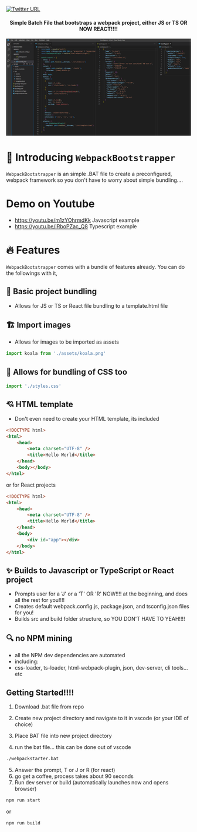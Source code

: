 
[![Twitter URL](https://img.shields.io/twitter/url/https/twitter.com/bukotsunikki.svg?style=social&label=Follow%20%40jyoung424242)](https://twitter.com/jyoung424242)

<h4 align="center">Simple Batch File that bootstraps a webpack project, either JS or TS OR NOW REACT!!!!</h4>

![Screenshot](/bootstrap.png?raw=true "Screenshot")

# 👋 Introducing `WebpackBootstrapper`

`WebpackBootstrapper` is an simple .BAT file to create a preconfigured, webpack framework so you don't have to worry about simple bundling....

# Demo on Youtube
 - https://youtu.be/m1zYOhrmdKk    Javascript example
 - https://youtu.be/IRboPZac_Q8    Typescript example

# 🔥 Features
`WebpackBootstrapper` comes with a bundle of features already. You can do the followings with it,

## 🔢 Basic project bundling
 - Allows for JS or TS or React file bundling to a template.html file

## 🏗️ Import images
- Allows for images to be imported as assets

```js
import koala from './assets/koala.png'
```

## 📢 Allows for bundling of CSS too

```js
import './styles.css'
```

## 💘 HTML template
- Don't even need to create your HTML template, its included

```html
<!DOCTYPE html>
<html>
    <head>
        <meta charset="UTF-8" />
        <title>Hello World</title>
    </head>
    <body></body>
</html>
```

or for React projects

```html
<!DOCTYPE html>
<html>
    <head>
        <meta charset="UTF-8" />
        <title>Hello World</title>
    </head>
    <body>
        <div id="app"></div>
    </body>
</html>
```

## ✨ Builds to Javascript or TypeScript or React project
- Prompts user for a 'J' or a 'T' OR 'R' NOW!!!! at the beginning, and does all the rest for you!!!!
- Creates default webpack.config.js, package.json, and tsconfig.json files for you!
- Builds src and build folder structure, so YOU DON'T HAVE TO YEAH!!!!

## 🔍 no NPM mining
- all the NPM dev dependencies are automated
 - including:
  - css-loader, ts-loader, html-webpack-plugin, json, dev-server, cli tools... etc 

## Getting Started!!!!
1. Download .bat file from repo

2. Create new project directory and navigate to it in vscode (or your IDE of choice)

3. Place BAT file into new project directory

4. run the bat file... this can be done out of vscode

```bash
./webpackstarter.bat
```

5. Answer the prompt, T or J or R (for react)
6. go get a coffee, process takes about 90 seconds
7. Run dev server or build (automatically launches now and opens browser)

```bash
npm run start
```
or
```bash
npm run build
```
